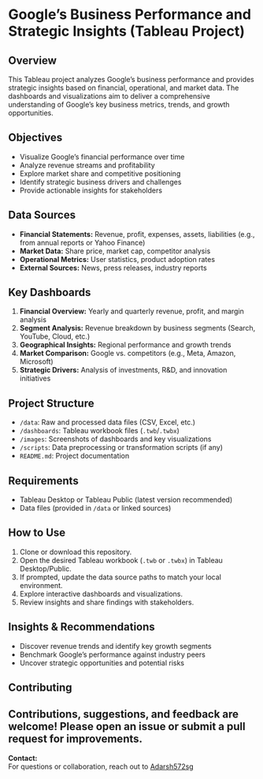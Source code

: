 # Google’s Business Performance and Strategic Insights (Tableau Project)

## Overview

This Tableau project analyzes Google’s business performance and provides strategic insights based on financial, operational, and market data. The dashboards and visualizations aim to deliver a comprehensive understanding of Google’s key business metrics, trends, and growth opportunities.

## Objectives

- Visualize Google’s financial performance over time
- Analyze revenue streams and profitability
- Explore market share and competitive positioning
- Identify strategic business drivers and challenges
- Provide actionable insights for stakeholders

## Data Sources

- **Financial Statements:** Revenue, profit, expenses, assets, liabilities (e.g., from annual reports or Yahoo Finance)
- **Market Data:** Share price, market cap, competitor analysis
- **Operational Metrics:** User statistics, product adoption rates
- **External Sources:** News, press releases, industry reports

## Key Dashboards

1. **Financial Overview:** Yearly and quarterly revenue, profit, and margin analysis
2. **Segment Analysis:** Revenue breakdown by business segments (Search, YouTube, Cloud, etc.)
3. **Geographical Insights:** Regional performance and growth trends
4. **Market Comparison:** Google vs. competitors (e.g., Meta, Amazon, Microsoft)
5. **Strategic Drivers:** Analysis of investments, R&D, and innovation initiatives

## Project Structure

- `/data`: Raw and processed data files (CSV, Excel, etc.)
- `/dashboards`: Tableau workbook files (`.twb`/`.twbx`)
- `/images`: Screenshots of dashboards and key visualizations
- `/scripts`: Data preprocessing or transformation scripts (if any)
- `README.md`: Project documentation

## Requirements

- Tableau Desktop or Tableau Public (latest version recommended)
- Data files (provided in `/data` or linked sources)

## How to Use

1. Clone or download this repository.
2. Open the desired Tableau workbook (`.twb` or `.twbx`) in Tableau Desktop/Public.
3. If prompted, update the data source paths to match your local environment.
4. Explore interactive dashboards and visualizations.
5. Review insights and share findings with stakeholders.

## Insights & Recommendations

- Discover revenue trends and identify key growth segments
- Benchmark Google’s performance against industry peers
- Uncover strategic opportunities and potential risks

## Contributing

Contributions, suggestions, and feedback are welcome! Please open an issue or submit a pull request for improvements.
---

**Contact:**  
For questions or collaboration, reach out to [Adarsh572sg](https://github.com/Adarsh572sg)
